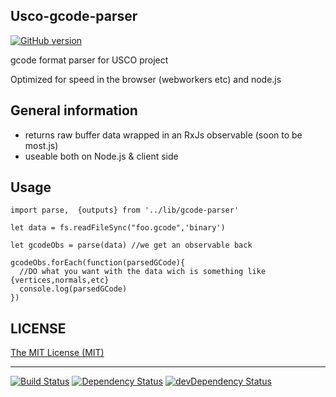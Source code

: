 ## Usco-gcode-parser

[![GitHub version](https://badge.fury.io/gh/usco%2Fusco-gcode-parser.svg)](https://badge.fury.io/gh/usco%2Fusco-gcode-parser)

gcode format parser for USCO project

Optimized for speed in the browser (webworkers etc) and node.js



## General information

  - returns raw buffer data wrapped in an RxJs observable (soon to be most.js)
  - useable both on Node.js & client side


## Usage

    import parse,  {outputs} from '../lib/gcode-parser'

    let data = fs.readFileSync("foo.gcode",'binary')

    let gcodeObs = parse(data) //we get an observable back

    gcodeObs.forEach(function(parsedGCode){
      //DO what you want with the data wich is something like {vertices,normals,etc}
      console.log(parsedGCode)
    })



## LICENSE

[The MIT License (MIT)](https://github.com/usco/usco-gcode-parser/blob/master/LICENSE)

- - -

[![Build Status](https://travis-ci.org/usco/usco-gcode-parser.svg?branch=master)](https://travis-ci.org/usco/usco-gcode-parser)
[![Dependency Status](https://david-dm.org/usco/usco-gcode-parser.svg)](https://david-dm.org/usco/usco-gcode-parser)
[![devDependency Status](https://david-dm.org/usco/usco-gcode-parser/dev-status.svg)](https://david-dm.org/usco/usco-gcode-parser#info=devDependencies)
